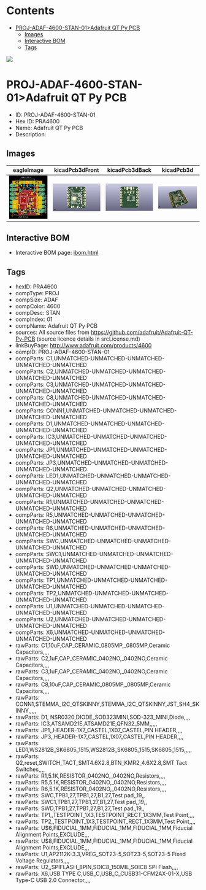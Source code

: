 



Contents
========

* [PROJ-ADAF-4600-STAN-01>Adafruit QT Py PCB](#proj-adaf-4600-stan-01adafruit-qt-py-pcb)
	* [Images](#images)
	* [Interactive BOM](#interactive-bom)
	* [Tags](#tags)
  
![][im]
# PROJ-ADAF-4600-STAN-01>Adafruit QT Py PCB

- ID: PROJ-ADAF-4600-STAN-01
- Hex ID: PRA4600
- Name: Adafruit QT Py PCB
- Description: 

## Images
  
  

|eagleImage|kicadPcb3dFront|kicadPcb3dBack|kicadPcb3d|
| :---: | :---: | :---: | :---: |
|[![eagleImage](eagleImage_140.png)](eagleImage_.png)|[![kicadPcb3dFront](kicadPcb3dFront_140.png)](kicadPcb3dFront_.png)|[![kicadPcb3dBack](kicadPcb3dBack_140.png)](kicadPcb3dBack_.png)|[![kicadPcb3d](kicadPcb3d_140.png)](kicadPcb3d_.png)|

## Interactive BOM

- Interactive BOM page: [ibom.html](kicad/bom/ibom.html)

## Tags

- hexID: PRA4600
- oompType: PROJ
- oompSize: ADAF
- oompColor: 4600
- oompDesc: STAN
- oompIndex: 01
- oompName: Adafruit QT Py PCB
- sources: All source files from https://github.com/adafruit/Adafruit-QT-Py-PCB (source licence details in srcLicense.md)
- linkBuyPage: http://www.adafruit.com/products/4600
- oompID: PROJ-ADAF-4600-STAN-01
- oompParts: C1,UNMATCHED-UNMATCHED-UNMATCHED-UNMATCHED-UNMATCHED
- oompParts: C2,UNMATCHED-UNMATCHED-UNMATCHED-UNMATCHED-UNMATCHED
- oompParts: C3,UNMATCHED-UNMATCHED-UNMATCHED-UNMATCHED-UNMATCHED
- oompParts: C8,UNMATCHED-UNMATCHED-UNMATCHED-UNMATCHED-UNMATCHED
- oompParts: CONN1,UNMATCHED-UNMATCHED-UNMATCHED-UNMATCHED-UNMATCHED
- oompParts: D1,UNMATCHED-UNMATCHED-UNMATCHED-UNMATCHED-UNMATCHED
- oompParts: IC3,UNMATCHED-UNMATCHED-UNMATCHED-UNMATCHED-UNMATCHED
- oompParts: JP1,UNMATCHED-UNMATCHED-UNMATCHED-UNMATCHED-UNMATCHED
- oompParts: JP3,UNMATCHED-UNMATCHED-UNMATCHED-UNMATCHED-UNMATCHED
- oompParts: LED1,UNMATCHED-UNMATCHED-UNMATCHED-UNMATCHED-UNMATCHED
- oompParts: Q2,UNMATCHED-UNMATCHED-UNMATCHED-UNMATCHED-UNMATCHED
- oompParts: R1,UNMATCHED-UNMATCHED-UNMATCHED-UNMATCHED-UNMATCHED
- oompParts: R5,UNMATCHED-UNMATCHED-UNMATCHED-UNMATCHED-UNMATCHED
- oompParts: R6,UNMATCHED-UNMATCHED-UNMATCHED-UNMATCHED-UNMATCHED
- oompParts: SWC,UNMATCHED-UNMATCHED-UNMATCHED-UNMATCHED-UNMATCHED
- oompParts: SWC1,UNMATCHED-UNMATCHED-UNMATCHED-UNMATCHED-UNMATCHED
- oompParts: SWD,UNMATCHED-UNMATCHED-UNMATCHED-UNMATCHED-UNMATCHED
- oompParts: TP1,UNMATCHED-UNMATCHED-UNMATCHED-UNMATCHED-UNMATCHED
- oompParts: TP2,UNMATCHED-UNMATCHED-UNMATCHED-UNMATCHED-UNMATCHED
- oompParts: U1,UNMATCHED-UNMATCHED-UNMATCHED-UNMATCHED-UNMATCHED
- oompParts: U2,UNMATCHED-UNMATCHED-UNMATCHED-UNMATCHED-UNMATCHED
- oompParts: X6,UNMATCHED-UNMATCHED-UNMATCHED-UNMATCHED-UNMATCHED
- rawParts: C1,10uF,CAP_CERAMIC_0805MP,_0805MP,Ceramic Capacitors,,,,
- rawParts: C2,1uF,CAP_CERAMIC_0402NO,_0402NO,Ceramic Capacitors,,,,
- rawParts: C3,1uF,CAP_CERAMIC_0402NO,_0402NO,Ceramic Capacitors,,,,
- rawParts: C8,10uF,CAP_CERAMIC_0805MP,_0805MP,Ceramic Capacitors,,,,
- rawParts: CONN1,STEMMA_I2C_QTSKINNY,STEMMA_I2C_QTSKINNY,JST_SH4_SKINNY,,,,,
- rawParts: D1,  NSR0320,DIODE_SOD323MINI,SOD-323_MINI,Diode,,,,
- rawParts: IC3,ATSAMD21E,ATSAMD21E,QFN32_5MM,,,,,
- rawParts: JP1,,HEADER-1X7_CASTEL,1X07_CASTEL,PIN HEADER,,,,
- rawParts: JP3,,HEADER-1X7_CASTEL,1X07_CASTEL,PIN HEADER,,,,
- rawParts: LED1,WS2812B_SK6805_1515,WS2812B_SK6805_1515,SK6805_1515,,,,,
- rawParts: Q2,reset,SWITCH_TACT_SMT4.6X2.8,BTN_KMR2_4.6X2.8,SMT Tact Switches,,,,
- rawParts: R1,5.1K,RESISTOR_0402NO,_0402NO,Resistors,,,,
- rawParts: R5,5.1K,RESISTOR_0402NO,_0402NO,Resistors,,,,
- rawParts: R6,5.1K,RESISTOR_0402NO,_0402NO,Resistors,,,,
- rawParts: SWC,TPB1,27,TPB1,27,B1,27,Test pad,,19,,
- rawParts: SWC1,TPB1,27,TPB1,27,B1,27,Test pad,,19,,
- rawParts: SWD,TPB1,27,TPB1,27,B1,27,Test pad,,19,,
- rawParts: TP1,,TESTPOINT_1X3,TESTPOINT_RECT_1X3MM,Test Point,,,,
- rawParts: TP2,,TESTPOINT_1X3,TESTPOINT_RECT_1X3MM,Test Point,,,,
- rawParts: U$6,FIDUCIAL_1MM,FIDUCIAL_1MM,FIDUCIAL_1MM,Fiducial Alignment Points,EXCLUDE,,,
- rawParts: U$8,FIDUCIAL_1MM,FIDUCIAL_1MM,FIDUCIAL_1MM,Fiducial Alignment Points,EXCLUDE,,,
- rawParts: U1,AP2112K-3.3,VREG_SOT23-5,SOT23-5,SOT23-5 Fixed Voltage Regulators,,,,
- rawParts: U2,,SPIFLASH_8PIN,SOIC8_150MIL,SOIC8 SPI Flash,,,,
- rawParts: X6,USB TYPE C,USB_C,USB_C_CUSB31-CFM2AX-01-X,USB Type-C USB 2.0 Connector,,,,



[im]: kicadPcb3d_450.png
